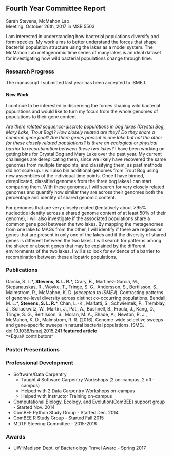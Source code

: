 ## Fourth Year Committee Report
Sarah Stevens, McMahon Lab  
Meeting: October 26th, 2017 in MSB 5503  

I am interested in understanding how bacterial populations diversify and form species.
My work aims to better understand the forces that shape bacterial population structure using the lakes as a model system.
The McMahon Lab metagenomic time series of many lakes is an ideal dataset for investigating how wild bacterial populations change through time.

### Research Progress
The manuscript I submitted last year has been accepted to ISMEJ.

<!-- Add in summary of paper here -->


#### New Work
I continue to be interested in discerning the forces shaping wild bacterial populations and would like to turn my focus from the whole genomes of populations to their gene content.

<!-- Add binning diagram -->

*Are there related sequence-discrete populations in bog lakes (Crystal Bog, Mary Lake, Trout Bog)?  How closely related are they?  Do they share a common gene pool?  Are there genes present in one lake but not the other for these closely related populations? Is there an ecological or physical barrier to recombination between these two lakes?*
I have been working on getting bins for Crystal Bog and Mary Lake over the past year.
My current challenges are dereplicating them, since we likely have recovered the same genomes from multiple timepoints, and classifying them, as past methods did not scale up.
I will also bin additional genomes from Trout Bog using new assemblies of the individual time points.
Once I have binned, dereplicated, classified genomes from the three bog lakes I can start comparing them.
With these genomes, I will search for very closely related genomes and quantify how similar they are across their genomes both the percentage and identity of shared genomic content.
<!-- Continue work on this section, fleshing it out and increasing clarity -->
For genomes that are very closely related (tentatively about >95% nucleotide identity across a shared genome content of at least 50% of their genome), I will also investigate if the associated populations share a common gene pool between the two lakes.
By mapping the metagenomes from one lake to MAGs from the other, I will identify if there are regions or genes that are present in only one of the lakes and if the diversity of shared genes is different between the two lakes.
I will search for patterns among the shared or absent genes that may be explained by the different environments of the two lakes.
I will also look for evidence of a barrier to recombination between these allopatric populations.


### Publications
Garcia, S. L.\*, **Stevens, S. L. R.**\*, Crary, B., Martinez-Garcia, M., Stepanauskas, R., Woyke, T., Tringe, S. G., Andersson, S., Bertilsson, S., Malmstrom, R.,  McMahon, K. D. (_accepted to ISMEJ_). Contrasting patterns of genome-level diversity across distinct co-occurring populations.
Bendall, M. L.\*, **Stevens, S. L. R.**\*, Chan, L.-K., Malfatti, S., Schwientek, P., Tremblay, J., Schackwitz, W., Martin, J., Pati, A., Bushnell, B., Froula, J., Kang, D., Tringe, S. G., Bertilsson, S., Moran, M. A., Shade, A., Newton, R. J., McMahon, K. D., Malmstrom, R. R. (2016). Genome-wide selective sweeps and gene-specific sweeps in natural bacterial populations. ISMEJ. doi:[10.1038/ismej.2015.241](http://dx.doi.org/10.1038/ismej.2015.241) **featured article**  
^\*Equal\ contributors^



### Poster Presentations
<!-- Add in GRC poster here -->


### Professional Development
<!-- Update this section! -->
* Software/Data Carpentry
    + Taught 4 Software Carpentry Workshops (2 on-campus, 2 off-campus)
    + Helped with 2 Data Carpentry Workshops on-campus
    + Helped with Instructor Training on-campus
* Computational Biology, Ecology, and Evolution(ComBEE) support group - Started Nov. 2014
* ComBEE Python Study Group - Started Dec. 2014
* ComBEE R Study Group - Started Fall 2015
* MDTP Steering Committee - 2015-2016

### Awards
* UW-Madison Dept. of  Bacteriology Travel Award - Spring 2017

